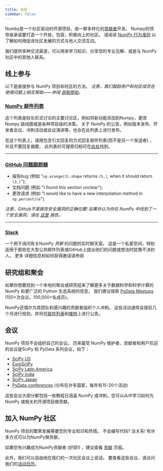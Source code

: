 ```yaml
---
title: 社区
sidebar: false
---
```


Numby是一个社区驱动的开源项目，由一群多样化的[贡献者](/teams/)开发。 Numpy的领导层承诺要打造一个开放，包容，积极向上的社区。 请阅读 [ NumPy 行为准则](/code-of-conduct) 以了解如何用促进社区发展的方式与他人交流互动。

我们提供多种交流渠道，可以用来学习知识、分享您的专业见解、或是与 NumPy 社区中的其他人联系。


## 线上参与

以下是直接参与 NumPy 项目和社区的方法。 _注意，我们鼓励用户和社区成员在使用问题上相互帮助——参阅 [获取帮助](/gethelp)。_


### [NumPy 邮件列表](https://mail.python.org/mailman/listinfo/numpy-discussion)

这个列表是较长形式讨论的主要讨论区，例如将新功能添加到Numpy，更改Numpy 路线图或是各种项目级的决策。 关于 NumPy 的公告，例如版本发布、开发者会议、冲刺活动或会议演讲等，也会在此列表上进行发布。

在这个列表上，请用包含引文回复的方式回复邮件列表(而不是另一个发送者) ，并且不要回复摘要。 此列表的可搜索归档可在[此处](https://mail.python.org/archives/list/numpy-discussion@python.org/)找到。

***

### [GitHub 问题跟踪器](https://github.com/numpy/numpy/issues)

- 报告bug (例如 "`np.arange(3).shape` returns `(5,)`, when it should return `(3,)`");
- 文档问题 (例如 "I found this section unclear");
- 更改请求 (例如 "I would like to have a new interpolation method in `np.percentile`").

_注意，Github不是报告安全漏洞的正确位置! 如果你认为你在 NumPy 中找到了一个安全漏洞，请在 [这里](https://tidelift.com/docs/security) 报告。_

***

### [Slack](https://numpy-team.slack.com)

一个用于询问有关NumPy _贡献_ 的问题的实时聊天室。 这是一个私密空间，特别适用于那些在大型公共邮件列表或GitHub上提出他们的问题或想法时犹豫不决的人。 更多 详细信息和如何获得邀请请参阅 [](https://numpy.org/devdocs/dev/index.html#contributing-to-numpy)


## 研究组和聚会

如果你想要找到一个本地的聚会或研究组来了解更多关于数据科学和科学计算的 NumPy 和更广泛的 Python 生态系统的信息， 我们建议探索 [PyData Meetups](https://www.meetup.com/pro/pydata/) (150+次会议，100,000+名成员)。

NumPy还偶尔为其团队和感兴趣的贡献者组织个人冲刺。 这些活动通常会提前几个月进行规划，并将在[邮件列表](https://mail.python.org/mailman/listinfo/numpy-discussion)和[推特](https://twitter.com/numpy_team)上进行公告。


## 会议

NumPy 项目不会组织自己的会议。 历来最受 NumPy 维护者、贡献者和用户欢迎的会议是SciPy 和 PyData 系列会议，如下：

- [SciPy US](https://conference.scipy.org)
- [EuroSciPy](https://www.euroscipy.org)
- [SciPy Latin America](https://www.scipyla.org)
- [SciPy India](https://scipy.in)
- [SciPy Japan](https://conference.scipy.org)
- [PyData conferences](https://pydata.org/event-schedule/) (分布在许多国家，每年有15-20个活动)

这些会议大部分都包括一些教程日涵盖 NumPy 或冲刺，您可以从中学习如何为NumPy 或相关的开源项目做贡献。


## 加入 NumPy 社区

NumPy 项目的繁荣发展需要您的专业知识和热情。 不会编写代码? 没关系! 有许多方式可以为NumPy做贡献。

如果您有兴趣成为NumPy贡献者 (好耶!) ，建议查看 [贡献](/contribute) 页面。

此外，我们可以自由地在我们的一次社区会议上说话。 要查看这些会议，请访问我们的[活动日历](https://scientific-python.org/calendars/)。

